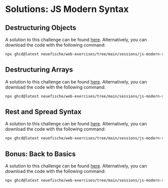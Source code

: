 # Solutions: JS Modern Syntax


## Destructuring Objects

A solution to this challenge can be found [here](https://github.com/neuefische/web-exercises/tree/main/sessions/js-modern-syntax/destructuring-objects_solution). Alternatively, you can download the code with the following command:

```bash
npx ghcd@latest neuefische/web-exercises/tree/main/sessions/js-modern-syntax/destructuring-objects_solution
```

## Destructuring Arrays

A solution to this challenge can be found [here](https://github.com/neuefische/web-exercises/tree/main/sessions/js-modern-syntax/destructuring-arrays_solution). Alternatively, you can download the code with the following command:

```bash
npx ghcd@latest neuefische/web-exercises/tree/main/sessions/js-modern-syntax/destructuring-arrays_solution
```

## Rest and Spread Syntax

A solution to this challenge can be found [here](https://github.com/neuefische/web-exercises/tree/main/sessions/js-modern-syntax/rest-and-spread_solution). Alternatively, you can download the code with the following command:

```bash
npx ghcd@latest neuefische/web-exercises/tree/main/sessions/js-modern-syntax/rest-and-spread_solution
```

## Bonus: Back to Basics

A solution to this challenge can be found [here](https://github.com/neuefische/web-exercises/tree/main/sessions/js-modern-syntax/back-to-basics_solution). Alternatively, you can download the code with the following command:

```bash
npx ghcd@latest neuefische/web-exercises/tree/main/sessions/js-modern-syntax/back-to-basics_solution
```
